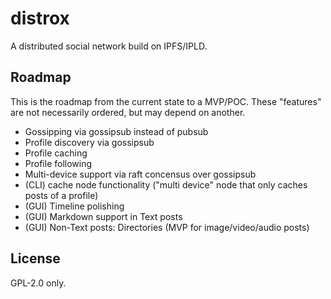 # distrox

A distributed social network build on IPFS/IPLD.

## Roadmap

This is the roadmap from the current state to a MVP/POC.
These "features" are not necessarily ordered, but may depend on another.

* Gossipping via gossipsub instead of pubsub
* Profile discovery via gossipsub
* Profile caching
* Profile following
* Multi-device support via raft concensus over gossipsub
* (CLI) cache node functionality ("multi device" node that only caches posts of
  a profile)
* (GUI) Timeline polishing
* (GUI) Markdown support in Text posts
* (GUI) Non-Text posts: Directories (MVP for image/video/audio posts)


## License

GPL-2.0 only.

